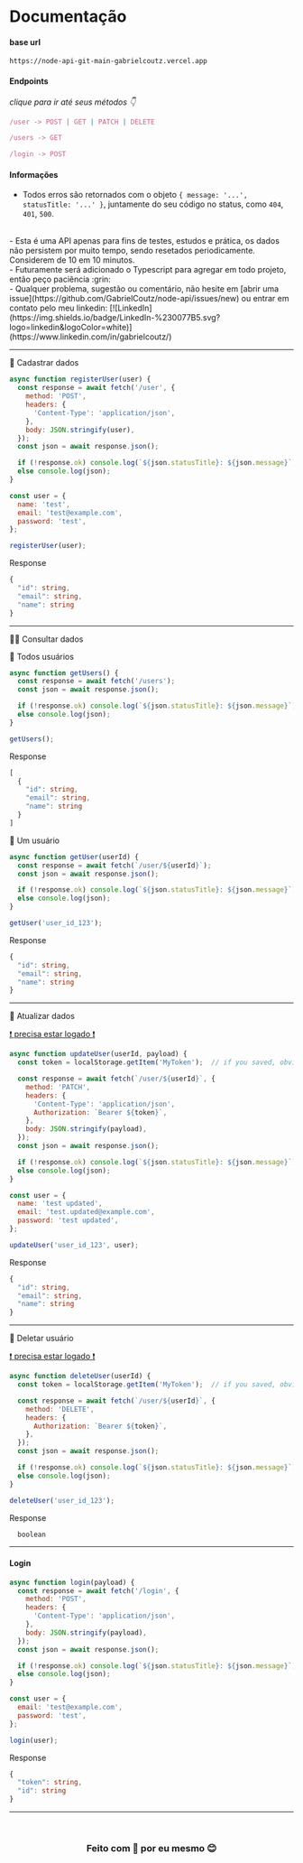 # Documentação

#### base url
`https://node-api-git-main-gabrielcoutz.vercel.app`

#### Endpoints
_clique para ir até seus métodos :point_down:_

<a href="#post">

```javascript
/user -> POST | GET | PATCH | DELETE
```

</a>

<a href="#get">

```javascript
/users -> GET
```

</a>


<a href="#login">

```javascript
/login -> POST
```

</a>

#### Informações

- Todos erros são retornados com o objeto `{ message: '...', statusTitle: '...' }`, juntamente do seu código no status, como `404`, `401`, `500`.
<br>
- Esta é uma API apenas para fins de testes, estudos e prática, os dados não persistem por muito tempo, sendo resetados periodicamente. Considerem de 10 em 10 minutos.
<br>
- Futuramente será adicionado o Typescript para agregar em todo projeto, então peço paciência :grin:
<br>
- Qualquer problema, sugestão ou comentário, não hesite em [abrir uma issue](https://github.com/GabrielCoutz/node-api/issues/new) ou entrar em contato pelo meu linkedin: [![LinkedIn](https://img.shields.io/badge/LinkedIn-%230077B5.svg?logo=linkedin&logoColor=white)](https://www.linkedin.com/in/gabrielcoutz/)

---
<span id="post">:large_blue_diamond: Cadastrar dados</span>

```javascript
async function registerUser(user) {
  const response = await fetch('/user', {
    method: 'POST',
    headers: {
      'Content-Type': 'application/json',
    },
    body: JSON.stringify(user),
  });
  const json = await response.json();

  if (!response.ok) console.log(`${json.statusTitle}: ${json.message}`);
  else console.log(json);
}

const user = {
  name: 'test',
  email: 'test@example.com',
  password: 'test',
};

registerUser(user);
```

<span>Response</span>
```typescript
{
  "id": string,
  "email": string,
  "name": string
}
```
---
<span id="get">:large_blue_diamond::large_blue_diamond: Consultar dados</span>

<span> :small_blue_diamond: Todos usuários</span>
```javascript
async function getUsers() {
  const response = await fetch('/users');
  const json = await response.json();

  if (!response.ok) console.log(`${json.statusTitle}: ${json.message}`);
  else console.log(json);
}

getUsers();
```
<span>Response</span>
```typescript
[
  {
    "id": string,
    "email": string,
    "name": string
  }
]
```

<span> :small_blue_diamond: Um usuário</span>
```javascript
async function getUser(userId) {
  const response = await fetch(`/user/${userId}`);
  const json = await response.json();

  if (!response.ok) console.log(`${json.statusTitle}: ${json.message}`);
  else console.log(json);
}

getUser('user_id_123');
```
<span>Response</span>
```typescript
{
  "id": string,
  "email": string,
  "name": string
}
```

---
<span id="patch">:large_blue_diamond: Atualizar dados

<a href="#login">:heavy_exclamation_mark: precisa estar logado :heavy_exclamation_mark:</a>
</span>
```javascript
async function updateUser(userId, payload) {
  const token = localStorage.getItem('MyToken');  // if you saved, obviously XD

  const response = await fetch(`/user/${userId}`, {
    method: 'PATCH',
    headers: {
      'Content-Type': 'application/json',
      Authorization: `Bearer ${token}`,
    },
    body: JSON.stringify(payload),
  });
  const json = await response.json();

  if (!response.ok) console.log(`${json.statusTitle}: ${json.message}`);
  else console.log(json);
}

const user = {
  name: 'test updated',
  email: 'test.updated@example.com',
  password: 'test updated',
};

updateUser('user_id_123', user);
```

<span>Response</span>
```typescript
{
  "id": string,
  "email": string,
  "name": string
}
```
---
<span id="delete">:large_blue_diamond: Deletar usuário 

<a href="#login">:heavy_exclamation_mark: precisa estar logado :heavy_exclamation_mark:</a>
</span>
```javascript
async function deleteUser(userId) {
  const token = localStorage.getItem('MyToken');  // if you saved, obviously XD

  const response = await fetch(`/user/${userId}`, {
    method: 'DELETE',
    headers: {
      Authorization: `Bearer ${token}`,
    },
  });
  const json = await response.json();

  if (!response.ok) console.log(`${json.statusTitle}: ${json.message}`);
  else console.log(json);
}

deleteUser('user_id_123');
```

<span>Response</span>
```typescript
  boolean
```

---

#### Login

<span id="login"></span>
```javascript
async function login(payload) {
  const response = await fetch('/login', {
    method: 'POST',
    headers: {
      'Content-Type': 'application/json',
    },
    body: JSON.stringify(payload),
  });
  const json = await response.json();

  if (!response.ok) console.log(`${json.statusTitle}: ${json.message}`);
  else console.log(json);
}

const user = {
  email: 'test@example.com',
  password: 'test',
};

login(user);
```

<span>Response</span>
```typescript
{
  "token": string,
  "id": string
}
```
<hr>
<br>
<div style="text-align: center;" align="center">
<h3>

Feito com :sparkling_heart: por eu mesmo :blush:

</h3>
</div>